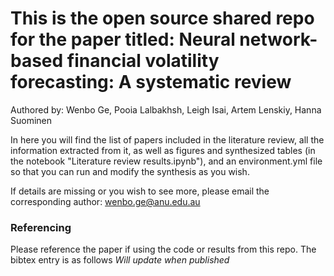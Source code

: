 # This is the open source shared repo for the paper titled: Neural network-based financial volatility forecasting: A systematic review

Authored by: Wenbo Ge, Pooia Lalbakhsh, Leigh Isai, Artem Lenskiy, Hanna Suominen

In here you will find the list of papers included in the literature review, all the information extracted from it, as well as figures and synthesized tables (in the notebook "Literature review results.ipynb"), and an environment.yml file so that you can run and modify the synthesis as you wish.

If details are missing or you wish to see more, please email the corresponding author: wenbo.ge@anu.edu.au

### Referencing
Please reference the paper if using the code or results from this repo. The bibtex entry is as follows *Will update when published*
